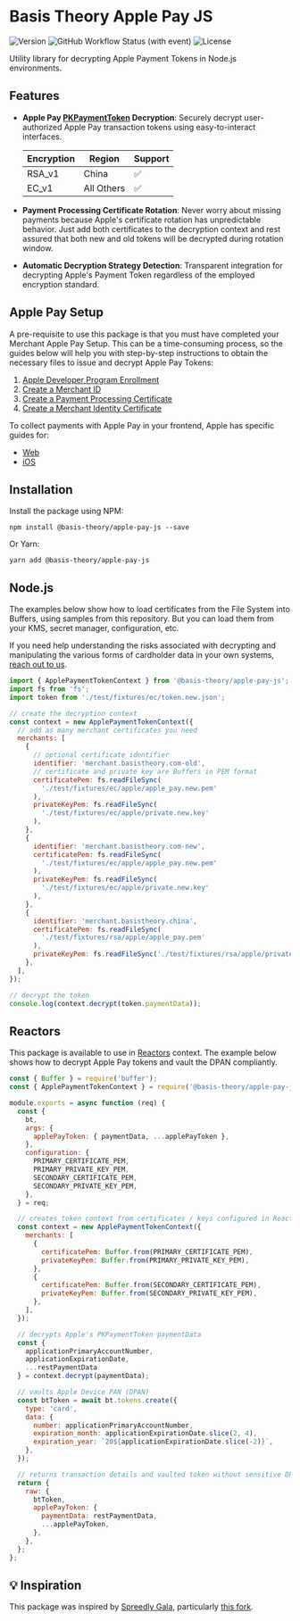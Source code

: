 # Basis Theory Apple Pay JS

![Version](https://img.shields.io/npm/v/%40basis-theory/apple-pay-js) ![GitHub Workflow Status (with event)](https://img.shields.io/github/actions/workflow/status/Basis-Theory/apple-pay-js/release.yml) ![License](https://img.shields.io/npm/l/%40basis-theory%2Fapple-pay-js)

Utility library for decrypting Apple Payment Tokens in Node.js environments.

## Features

- **Apple Pay [PKPaymentToken](https://developer.apple.com/documentation/passkit/apple_pay/payment_token_format_reference) Decryption**: Securely decrypt user-authorized Apple Pay transaction tokens using easy-to-interact interfaces.

  | Encryption | Region     | Support |
  | ---------- | ---------- | ------- |
  | RSA_v1     | China      | ✅      |
  | EC_v1      | All Others | ✅      |

- **Payment Processing Certificate Rotation**: Never worry about missing payments because Apple's certificate rotation has unpredictable behavior. Just add both certificates to the decryption context and rest assured that both new and old tokens will be decrypted during rotation window.
- **Automatic Decryption Strategy Detection**: Transparent integration for decrypting Apple's Payment Token regardless of the employed encryption standard.

## Apple Pay Setup

A pre-requisite to use this package is that you must have completed your Merchant Apple Pay Setup. This can be a time-consuming process, so the guides below will help you with step-by-step instructions to obtain the necessary files to issue and decrypt Apple Pay Tokens:

1. [Apple Developer Program Enrollment](./guides/apple-developer-program-enrollment.md)
2. [Create a Merchant ID](./guides/create-merchant-id.md)
3. [Create a Payment Processing Certificate](./guides/create-payment-processing-certificate.md)
4. [Create a Merchant Identity Certificate](./guides/create-merchant-identity-certificate.md)

To collect payments with Apple Pay in your frontend, Apple has specific guides for:

- [Web](https://applepaydemo.apple.com/)
- [iOS](https://developer.apple.com/documentation/passkit/apple_pay/offering_apple_pay_in_your_app)

## Installation

Install the package using NPM:

```shell
npm install @basis-theory/apple-pay-js --save
```

Or Yarn:

```shell
yarn add @basis-theory/apple-pay-js
```

## Node.js

The examples below show how to load certificates from the File System into Buffers, using samples from this repository. But you can load them from your KMS, secret manager, configuration, etc.

If you need help understanding the risks associated with decrypting and manipulating the various forms of cardholder data in your own systems, [reach out to us](https://basistheory.com/contact).

```javascript
import { ApplePaymentTokenContext } from '@basis-theory/apple-pay-js';
import fs from 'fs';
import token from './test/fixtures/ec/token.new.json';

// create the decryption context
const context = new ApplePaymentTokenContext({
  // add as many merchant certificates you need
  merchants: [
    {
      // optional certificate identifier
      identifier: 'merchant.basistheory.com-old',
      // certificate and private key are Buffers in PEM format
      certificatePem: fs.readFileSync(
        './test/fixtures/ec/apple/apple_pay.new.pem'
      ),
      privateKeyPem: fs.readFileSync(
        './test/fixtures/ec/apple/private.new.key'
      ),
    },
    {
      identifier: 'merchant.basistheory.com-new',
      certificatePem: fs.readFileSync(
        './test/fixtures/ec/apple/apple_pay.new.pem'
      ),
      privateKeyPem: fs.readFileSync(
        './test/fixtures/ec/apple/private.new.key'
      ),
    },
    {
      identifier: 'merchant.basistheory.china',
      certificatePem: fs.readFileSync(
        './test/fixtures/rsa/apple/apple_pay.pem'
      ),
      privateKeyPem: fs.readFileSync('./test/fixtures/rsa/apple/private.key'),
    },
  ],
});

// decrypt the token
console.log(context.decrypt(token.paymentData));
```

## Reactors

This package is available to use in [Reactors](https://developers.basistheory.com/docs/concepts/what-are-reactors) context. The example below shows how to decrypt Apple Pay tokens and vault the DPAN compliantly.

```javascript
const { Buffer } = require('buffer');
const { ApplePaymentTokenContext } = require('@basis-theory/apple-pay-js');

module.exports = async function (req) {
  const {
    bt,
    args: {
      applePayToken: { paymentData, ...applePayToken },
    },
    configuration: {
      PRIMARY_CERTIFICATE_PEM,
      PRIMARY_PRIVATE_KEY_PEM,
      SECONDARY_CERTIFICATE_PEM,
      SECONDARY_PRIVATE_KEY_PEM,
    },
  } = req;

  // creates token context from certificates / keys configured in Reactor
  const context = new ApplePaymentTokenContext({
    merchants: [
      {
        certificatePem: Buffer.from(PRIMARY_CERTIFICATE_PEM),
        privateKeyPem: Buffer.from(PRIMARY_PRIVATE_KEY_PEM),
      },
      {
        certificatePem: Buffer.from(SECONDARY_CERTIFICATE_PEM),
        privateKeyPem: Buffer.from(SECONDARY_PRIVATE_KEY_PEM),
      },
    ],
  });

  // decrypts Apple's PKPaymentToken paymentData
  const {
    applicationPrimaryAccountNumber,
    applicationExpirationDate,
    ...restPaymentData
  } = context.decrypt(paymentData);

  // vaults Apple Device PAN (DPAN)
  const btToken = await bt.tokens.create({
    type: 'card',
    data: {
      number: applicationPrimaryAccountNumber,
      expiration_month: applicationExpirationDate.slice(2, 4),
      expiration_year: `20${applicationExpirationDate.slice(-2)}`,
    },
  });

  // returns transaction details and vaulted token without sensitive DPAN
  return {
    raw: {
      btToken,
      applePayToken: {
        paymentData: restPaymentData,
        ...applePayToken,
      },
    },
  };
};
```

## 💡 Inspiration

This package was inspired by [Spreedly Gala](https://github.com/spreedly/gala), particularly [this fork](https://github.com/Foxy/foxy-node-apple-pay-decrypt).
